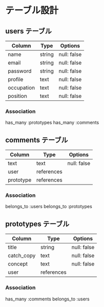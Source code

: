 # テーブル設計

## users テーブル

| Column   | Type   | Options     |
| -------- | ------ | ----------- |
| name     | string | null: false |
| email    | string | null: false |
| password | string | null: false |
| profile  | text   | null: false |
|occupation| text   | null: false |
| position | text   | null: false |

### Association
has_many :prototypes
has_many :comments


## comments テーブル

| Column      | Type       | Options     |
| ------      | ------     | ----------- |
| text        | text       | null: false |
| user        | references |  |
| prototype   | references |  |


### Association
belongs_to :users
belongs_to :prototypes


## prototypes テーブル

| Column       | Type        | Options     |
| ------       | ------      | ----------- |
| title        | string      | null: false |
| catch_copy   | text        | null: false|
| concept      | text        | null: false |
| user         | references  |  |


### Association
has_many :comments
belongs_to :users